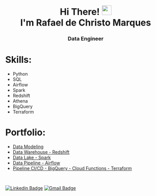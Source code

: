 <h1 align="center">Hi There! <img src="https://raw.githubusercontent.com/kaueMarques/kaueMarques/master/hi.gif" width="30px"> <br>I'm Rafael de Christo Marques</h1>
<h3 align="center">Data Engineer</h3>

# Skills:
- Python
- SQL
- Airflow
- Spark
- Redshift
- Athena
- BigQuery
- Terraform

# Portfolio:

- [Data Modeling](https://github.com/rafaelrcm/data-modeling)
- [Data Warehouse - Redshift](https://github.com/rafaelrcm/data-warehouse-redshift)
- [Data Lake - Spark](https://github.com/rafaelrcm/data-lake-spark)
- [Data Pipeline - Airflow](https://github.com/rafaelrcm/data-pipeline-airflow)
- [Pipeline CI/CD - BigQuery - Cloud Functions - Terraform](https://github.com/rafaelrcm/gcp-cloud-function-terraform)

<br>

[![Linkedin Badge](https://img.shields.io/badge/-Rafael-blue?style=flat-square&logo=Linkedin&logoColor=white&link=https://www.linkedin.com/in/rafaeldechristo/)](https://www.linkedin.com/in/rafaeldechristo/) 
[![Gmail Badge](https://img.shields.io/badge/-rafaeldechristo@gmail.com-c14438?style=flat-square&logo=Gmail&logoColor=white&link=mailto:rafaeldechristo@gmail.com)](mailto:rafaeldechristo@gmail.com)

